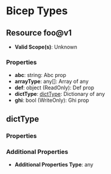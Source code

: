 # Bicep Types

## Resource foo@v1
* **Valid Scope(s)**: Unknown
### Properties
* **abc**: string: Abc prop
* **arrayType**: any[]: Array of any
* **def**: object (ReadOnly): Def prop
* **dictType**: [dictType](#dicttype): Dictionary of any
* **ghi**: bool (WriteOnly): Ghi prop

## dictType
### Properties
### Additional Properties
* **Additional Properties Type**: any

